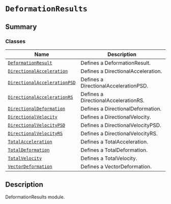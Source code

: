 # `DeformationResults`

<a id="summary"></a>

## Summary

### Classes

| Name | Description |
|---------------------------------------------------------------------------------------------------------------------------------------------------------------------------------|---------------------------------------|
| [`DeformationResult`](DeformationResult.md#ansys.mechanical.stubs.v241.Ansys.ACT.Automation.Mechanical.Results.DeformationResults.DeformationResult)                            | Defines a DeformationResult.          |
| [`DirectionalAcceleration`](DirectionalAcceleration.md#ansys.mechanical.stubs.v241.Ansys.ACT.Automation.Mechanical.Results.DeformationResults.DirectionalAcceleration)          | Defines a DirectionalAcceleration.    |
| [`DirectionalAccelerationPSD`](DirectionalAccelerationPSD.md#ansys.mechanical.stubs.v241.Ansys.ACT.Automation.Mechanical.Results.DeformationResults.DirectionalAccelerationPSD) | Defines a DirectionalAccelerationPSD. |
| [`DirectionalAccelerationRS`](DirectionalAccelerationRS.md#ansys.mechanical.stubs.v241.Ansys.ACT.Automation.Mechanical.Results.DeformationResults.DirectionalAccelerationRS)    | Defines a DirectionalAccelerationRS.  |
| [`DirectionalDeformation`](DirectionalDeformation.md#ansys.mechanical.stubs.v241.Ansys.ACT.Automation.Mechanical.Results.DeformationResults.DirectionalDeformation)             | Defines a DirectionalDeformation.     |
| [`DirectionalVelocity`](DirectionalVelocity.md#ansys.mechanical.stubs.v241.Ansys.ACT.Automation.Mechanical.Results.DeformationResults.DirectionalVelocity)                      | Defines a DirectionalVelocity.        |
| [`DirectionalVelocityPSD`](DirectionalVelocityPSD.md#ansys.mechanical.stubs.v241.Ansys.ACT.Automation.Mechanical.Results.DeformationResults.DirectionalVelocityPSD)             | Defines a DirectionalVelocityPSD.     |
| [`DirectionalVelocityRS`](DirectionalVelocityRS.md#ansys.mechanical.stubs.v241.Ansys.ACT.Automation.Mechanical.Results.DeformationResults.DirectionalVelocityRS)                | Defines a DirectionalVelocityRS.      |
| [`TotalAcceleration`](TotalAcceleration.md#ansys.mechanical.stubs.v241.Ansys.ACT.Automation.Mechanical.Results.DeformationResults.TotalAcceleration)                            | Defines a TotalAcceleration.          |
| [`TotalDeformation`](TotalDeformation.md#ansys.mechanical.stubs.v241.Ansys.ACT.Automation.Mechanical.Results.DeformationResults.TotalDeformation)                               | Defines a TotalDeformation.           |
| [`TotalVelocity`](TotalVelocity.md#ansys.mechanical.stubs.v241.Ansys.ACT.Automation.Mechanical.Results.DeformationResults.TotalVelocity)                                        | Defines a TotalVelocity.              |
| [`VectorDeformation`](VectorDeformation.md#ansys.mechanical.stubs.v241.Ansys.ACT.Automation.Mechanical.Results.DeformationResults.VectorDeformation)                            | Defines a VectorDeformation.          |

<a id="description"></a>

## Description

DeformationResults module.

<!-- !! processed by numpydoc !! -->

